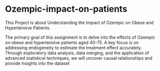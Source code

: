 # Ozempic-impact-on-patients
This Project is about Understanding the Impact of Ozempic on Obese and Hypertensive Patients. 

The primary goal of this assignment is to delve into the effects of Ozempic on obese and
hypertensive patients aged 40-75. A key focus is on addressing endogeneity to estimate the
treatment effect accurately. Through exploratory data analysis, data merging, and the application of
advanced statistical techniques, we will uncover causal relationships and provide insights into the
dataset

